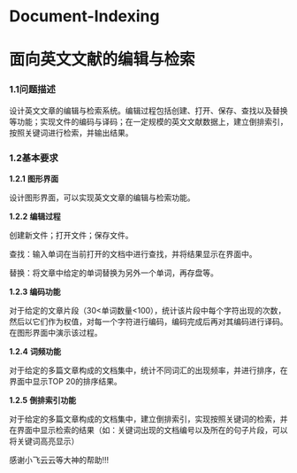 # Document-Indexing

# 面向英文文献的编辑与检索

### 1.1问题描述

设计英文文章的编辑与检索系统。编辑过程包括创建、打开、保存、查找以及替换等功能；实现文件的编码与译码；在一定规模的英文文献数据上，建立倒排索引，按照关键词进行检索，并输出结果。

### 1.2基本要求

**1.2.1** **图形界面**

设计图形界面，可以实现英文文章的编辑与检索功能。

**1.2.2** **编辑过程**

创建新文件；打开文件；保存文件。

查找：输入单词在当前打开的文档中进行查找，并将结果显示在界面中。

替换：将文章中给定的单词替换为另外一个单词，再存盘等。

**1.2.3**  **编码功能**

对于给定的文章片段（30&lt;单词数量&lt;100），统计该片段中每个字符出现的次数，然后以它们作为权值，对每一个字符进行编码，编码完成后再对其编码进行译码。在图形界面中演示该过程。

**1.2.4**  **词频功能**

对于给定的多篇文章构成的文档集中，统计不同词汇的出现频率，并进行排序，在界面中显示TOP 20的排序结果。

**1.2.5**  **倒排索引功能**

对于给定的多篇文章构成的文档集中，建立倒排索引，实现按照关键词的检索，并在界面中显示检索的结果（如：关键词出现的文档编号以及所在的句子片段，可以将关键词高亮显示）

感谢小飞云云等大神的帮助!!!
